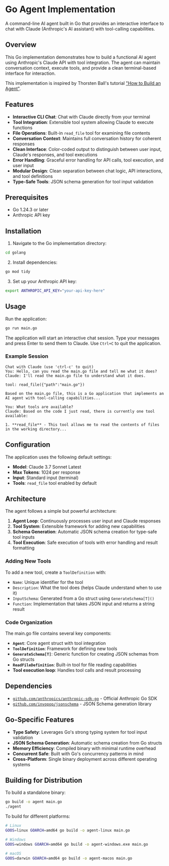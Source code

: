 # Go Agent Implementation

A command-line AI agent built in Go that provides an interactive interface to chat with Claude (Anthropic's AI assistant) with tool-calling capabilities.

## Overview

This Go implementation demonstrates how to build a functional AI agent using Anthropic's Claude API with tool integration. The agent can maintain conversation context, execute tools, and provide a clean terminal-based interface for interaction.

This implementation is inspired by Thorsten Ball's tutorial ["How to Build an Agent"](https://ampcode.com/how-to-build-an-agent).

## Features

- **Interactive CLI Chat**: Chat with Claude directly from your terminal
- **Tool Integration**: Extensible tool system allowing Claude to execute functions
- **File Operations**: Built-in `read_file` tool for examining file contents
- **Conversation Context**: Maintains full conversation history for coherent responses
- **Clean Interface**: Color-coded output to distinguish between user input, Claude's responses, and tool executions
- **Error Handling**: Graceful error handling for API calls, tool execution, and user input
- **Modular Design**: Clean separation between chat logic, API interactions, and tool definitions
- **Type-Safe Tools**: JSON schema generation for tool input validation

## Prerequisites

- Go 1.24.3 or later
- Anthropic API key

## Installation

1. Navigate to the Go implementation directory:
```bash
cd golang
```

2. Install dependencies:
```bash
go mod tidy
```

3. Set up your Anthropic API key:
```bash
export ANTHROPIC_API_KEY="your-api-key-here"
```

## Usage

Run the application:
```bash
go run main.go
```

The application will start an interactive chat session. Type your messages and press Enter to send them to Claude. Use `Ctrl+C` to quit the application.

### Example Session
```
Chat with Claude (use 'ctrl-c' to quit)
You: Hello, can you read the main.go file and tell me what it does?
Claude: I'll read the main.go file to understand what it does.

tool: read_file({"path":"main.go"})

Based on the main.go file, this is a Go application that implements an AI agent with tool-calling capabilities...

You: What tools are available?
Claude: Based on the code I just read, there is currently one tool available:

1. **read_file** - This tool allows me to read the contents of files in the working directory...
```

## Configuration

The application uses the following default settings:
- **Model**: Claude 3.7 Sonnet Latest
- **Max Tokens**: 1024 per response
- **Input**: Standard input (terminal)
- **Tools**: `read_file` tool enabled by default

## Architecture

The agent follows a simple but powerful architecture:

1. **Agent Loop**: Continuously processes user input and Claude responses
2. **Tool System**: Extensible framework for adding new capabilities
3. **Schema Generation**: Automatic JSON schema creation for type-safe tool inputs
4. **Tool Execution**: Safe execution of tools with error handling and result formatting

### Adding New Tools

To add a new tool, create a `ToolDefinition` with:
- `Name`: Unique identifier for the tool
- `Description`: What the tool does (helps Claude understand when to use it)
- `InputSchema`: Generated from a Go struct using `GenerateSchema[T]()`
- `Function`: Implementation that takes JSON input and returns a string result

### Code Organization

The main.go file contains several key components:

- **`Agent`**: Core agent struct with tool integration
- **`ToolDefinition`**: Framework for defining new tools
- **`GenerateSchema[T]`**: Generic function for creating JSON schemas from Go structs
- **`ReadFileDefinition`**: Built-in tool for file reading capabilities
- **Tool execution loop**: Handles tool calls and result processing

## Dependencies

- [`github.com/anthropics/anthropic-sdk-go`](https://github.com/anthropics/anthropic-sdk-go) - Official Anthropic Go SDK
- [`github.com/invopop/jsonschema`](https://github.com/invopop/jsonschema) - JSON Schema generation library

## Go-Specific Features

- **Type Safety**: Leverages Go's strong typing system for tool input validation
- **JSON Schema Generation**: Automatic schema creation from Go structs
- **Memory Efficiency**: Compiled binary with minimal runtime overhead
- **Concurrent Safe**: Built with Go's concurrency patterns in mind
- **Cross-Platform**: Single binary deployment across different operating systems

## Building for Distribution

To build a standalone binary:
```bash
go build -o agent main.go
./agent
```

To build for different platforms:
```bash
# Linux
GOOS=linux GOARCH=amd64 go build -o agent-linux main.go

# Windows
GOOS=windows GOARCH=amd64 go build -o agent-windows.exe main.go

# macOS
GOOS=darwin GOARCH=amd64 go build -o agent-macos main.go
``` 